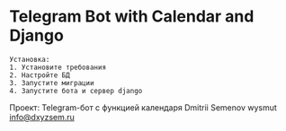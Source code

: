 # Telegram Bot with Calendar and Django

    Установка:
    1. Установите требования
    2. Настройте БД
    3. Запустите миграции
    4. Запустите бота и сервер django

Проект: Telegram-бот с функцией календаря
Dmitrii Semenov
wysmut
info@dxyzsem.ru
